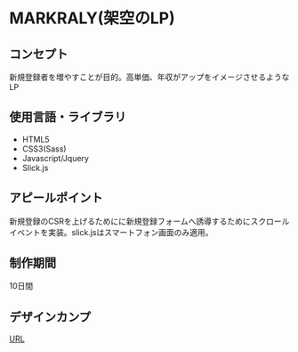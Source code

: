    <h1>MARKRALY(架空のLP)</h1>
    <h2>コンセプト</h2>
    <p>新規登録者を増やすことが目的。高単価、年収がアップをイメージさせるようなLP</p>
    <h2>使用言語・ライブラリ</h2>
    <ul>
        <li>HTML5</li>
        <li>CSS3(Sass)</li>
        <li>Javascript/Jquery</li>
        <li>Slick.js</li>
    </ul>
    <h2>アピールポイント</h2>
    <p>新規登録のCSRを上げるためにに新規登録フォームへ誘導するためにスクロールイベントを実装。slick.jsはスマートフォン画面のみ適用。</p>
    <h2>制作期間</h2>
    <p>10日間</p>
    <h2>デザインカンプ</h2>
    <p><a href="https://www.figma.com/file/7u2cea0rFQbPBtCvRgNvxj/LP-%E5%85%B1%E6%9C%89%E7%94%A8?node-id=0%3A1" target="_blank">URL</a></p>

